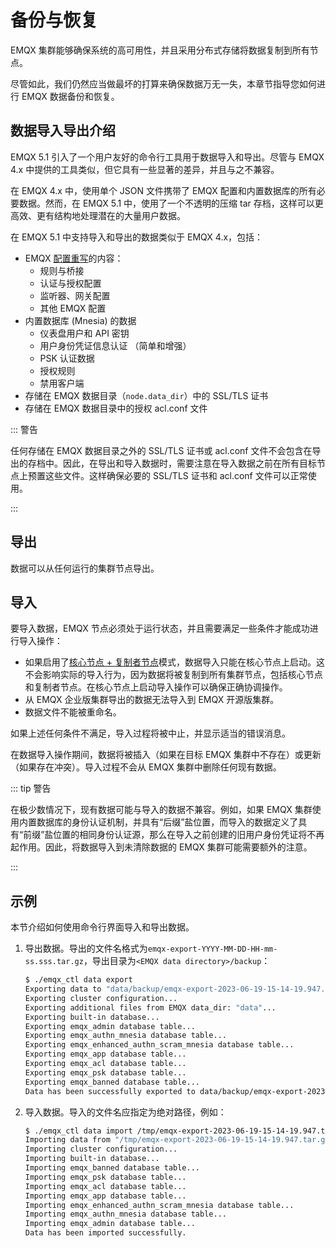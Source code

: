 # 备份与恢复

EMQX 集群能够确保系统的高可用性，并且采用分布式存储将数据复制到所有节点。

尽管如此，我们仍然应当做最坏的打算来确保数据万无一失，本章节指导您如何进行 EMQX 数据备份和恢复。

## 数据导入导出介绍

EMQX 5.1 引入了一个用户友好的命令行工具用于数据导入和导出。尽管与 EMQX 4.x 中提供的工具类似，但它具有一些显著的差异，并且与之不兼容。

在 EMQX 4.x 中，使用单个 JSON 文件携带了 EMQX 配置和内置数据库的所有必要数据。然而，在 EMQX 5.1 中，使用了一个不透明的压缩 tar 存档，这样可以更高效、更有结构地处理潜在的大量用户数据。

在 EMQX 5.1 中支持导入和导出的数据类似于 EMQX 4.x，包括：

* EMQX [配置重写](../configuration/configuration.md#配置重写)的内容：
  * 规则与桥接
  * 认证与授权配置
  * 监听器、网关配置
  * 其他 EMQX 配置
* 内置数据库 (Mnesia) 的数据
  * 仪表盘用户和 API 密钥
  * 用户身份凭证信息认证 （简单和增强）
  * PSK 认证数据
  * 授权规则
  * 禁用客户端
* 存储在 EMQX 数据目录（`node.data_dir`）中的 SSL/TLS 证书
* 存储在 EMQX 数据目录中的授权 acl.conf 文件

::: 警告

任何存储在 EMQX 数据目录之外的 SSL/TLS 证书或 acl.conf 文件不会包含在导出的存档中。因此，在导出和导入数据时，需要注意在导入数据之前在所有目标节点上预置这些文件。这样确保必要的 SSL/TLS 证书和 acl.conf 文件可以正常使用。

:::

## 导出

数据可以从任何运行的集群节点导出。

## 导入

要导入数据，EMQX 节点必须处于运行状态，并且需要满足一些条件才能成功进行导入操作：

* 如果启用了[核心节点 + 复制者节点](../deploy/cluster/mria-introduction.md)模式，数据导入只能在核心节点上启动。这不会影响实际的导入行为，因为数据将被复制到所有集群节点，包括核心节点和复制者节点。在核心节点上启动导入操作可以确保正确协调操作。
* 从 EMQX 企业版集群导出的数据无法导入到 EMQX 开源版集群。
* 数据文件不能被重命名。

如果上述任何条件不满足，导入过程将被中止，并显示适当的错误消息。

在数据导入操作期间，数据将被插入（如果在目标 EMQX 集群中不存在）或更新（如果存在冲突）。导入过程不会从 EMQX 集群中删除任何现有数据。

::: tip 警告

在极少数情况下，现有数据可能与导入的数据不兼容。例如，如果 EMQX 集群使用内置数据库的身份认证机制，并具有“后缀”盐位置，而导入的数据定义了具有“前缀”盐位置的相同身份认证源，那么在导入之前创建的旧用户身份凭证将不再起作用。因此，将数据导入到未清除数据的 EMQX 集群可能需要额外的注意。

:::

## 示例

本节介绍如何使用命令行界面导入和导出数据。

1. 导出数据。导出的文件名格式为`emqx-export-YYYY-MM-DD-HH-mm-ss.sss.tar.gz`，导出目录为`<EMQX data directory>/backup`：

   ```bash
   $ ./emqx_ctl data export
   Exporting data to "data/backup/emqx-export-2023-06-19-15-14-19.947.tar.gz"...
   Exporting cluster configuration...
   Exporting additional files from EMQX data_dir: "data"...
   Exporting built-in database...
   Exporting emqx_admin database table...
   Exporting emqx_authn_mnesia database table...
   Exporting emqx_enhanced_authn_scram_mnesia database table...
   Exporting emqx_app database table...
   Exporting emqx_acl database table...
   Exporting emqx_psk database table...
   Exporting emqx_banned database table...
   Data has been successfully exported to data/backup/emqx-export-2023-06-19-15-14-19.947.tar.gz.
   ```

2. 导入数据。导入的文件名应指定为绝对路径，例如：

   ```bash
   $ ./emqx_ctl data import /tmp/emqx-export-2023-06-19-15-14-19.947.tar.gz
   Importing data from "/tmp/emqx-export-2023-06-19-15-14-19.947.tar.gz"...
   Importing cluster configuration...
   Importing built-in database...
   Importing emqx_banned database table...
   Importing emqx_psk database table...
   Importing emqx_acl database table...
   Importing emqx_app database table...
   Importing emqx_enhanced_authn_scram_mnesia database table...
   Importing emqx_authn_mnesia database table...
   Importing emqx_admin database table...
   Data has been imported successfully.
   ```


